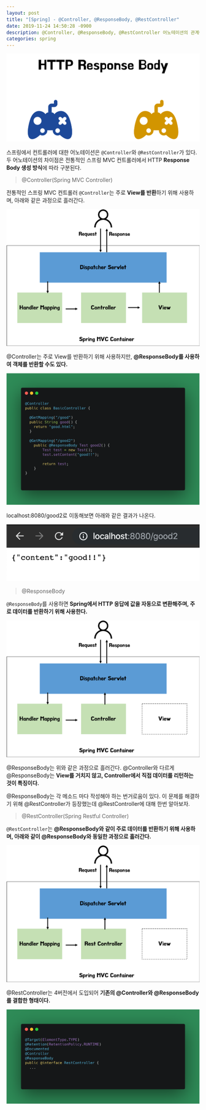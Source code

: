 ```yaml
---
layout: post
title: "[Spring] - @Controller, @ResponseBody, @RestController"
date: 2019-11-24 14:50:28 -0900
description: @Controller, @ResponseBody, @RestController 어노테이션의 관계에 대해 정리하였습니다.
categories: spring
---
```


![controller-1](/assets/img/controller/controller-main.png)

스프링에서 컨트롤러에 대한 어노테이션은 `@Controller`와 `@RestController`가 있다. 두 어노테이션의 차이점은 전통적인 스프링 MVC 컨트롤러에서 HTTP **Response Body 생성 방식**에 따라 구분된다.

<blockquote>@Controller(Spring MVC Controller)</blockquote>

전통적인 스프링 MVC 컨트롤러 `@Controller`는 주로 **View를 반환**하기 위해 사용하며, 아래와 같은 과정으로 흘러간다.

![controller-flow](/assets/img/controller/controller-flow.png)

@Controller는 주로 View를 반환하기 위해 사용하지만, **@ResponseBody를 사용하여 객체를 반환할 수도 있다.**

![controller-code](/assets/img/controller/controller-code.png)

localhost:8080/good2로 이동해보면 아래와 같은 결과가 나온다.

![controller-code-result](/assets/img/controller/controller-code-result.png)

<blockquote>@ResponseBody</blockquote>

`@ResponseBody`를 사용하면 **Spring에서 HTTP 응답에 값을 자동으로 변환해주며, 주로 데이터를 반환하기 위해 사용한다.**

![responsebody-flow](/assets/img/controller/responsebody-flow.png)

@ResponseBody는 위와 같은 과정으로 흘러간다. @Controller와 다르게 @ResponseBody는 **View를 거치지 않고, Controller에서 직접 데이터를 리턴하는 것이 특징이다.**

@ResponseBody는 각 메소드 마다 작성해야 하는 번거로움이 있다. 이 문제를 해결하기 위해 @RestController가 등장했는데 @RestController에 대해 한번 알아보자.

<blockquote>@RestController(Spring Restful Controller)</blockquote>

`@RestController`는 **@ResponseBody와 같이 주로 데이터를 반환하기 위해 사용하며, 아래와 같이 @ResponseBody와 동일한 과정으로 흘러간다.**

![RestController-flow](/assets/img/controller/restcontroller-flow.png)

@RestController는 4버전에서 도입되어 **기존의 @Controller와 @ResponseBody를 결합한 형태이다.**

![RestController-code-1](/assets/img/controller/restcontroller-code-1.png)
